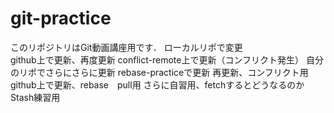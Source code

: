 # git-practice
このリポジトリはGit動画講座用です．
ローカルリポで変更  
github上で更新、再度更新
conflict-remote上で更新（コンフリクト発生）
自分のリポでさらにさらに更新
rebase-practiceで更新
再更新、コンフリクト用
github上で更新、rebase　pull用
さらに自習用、fetchするとどうなるのか
Stash練習用
